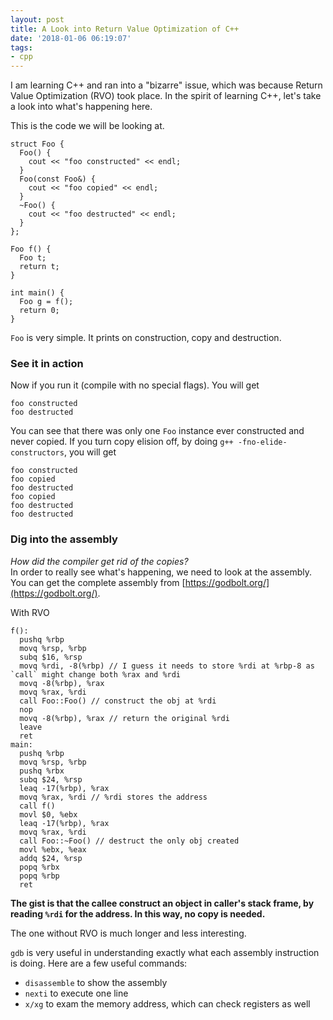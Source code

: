 ```yaml
---
layout: post
title: A Look into Return Value Optimization of C++
date: '2018-01-06 06:19:07'
tags:
- cpp
---
```


I am learning C++ and ran into a "bizarre" issue, which was because Return Value Optimization (RVO) took place. In the spirit of learning C++, let's take a look into what's happening here.

This is the code we will be looking at.

    struct Foo {
      Foo() {
        cout << "foo constructed" << endl;
      }
      Foo(const Foo&) {
        cout << "foo copied" << endl;
      }
      ~Foo() {
        cout << "foo destructed" << endl;
      }
    };
    
    Foo f() {
      Foo t;
      return t;
    }
    
    int main() {
      Foo g = f();
      return 0;
    }

`Foo` is very simple. It prints on construction, copy and destruction.

### See it in action

Now if you run it (compile with no special flags). You will get

    foo constructed
    foo destructed

You can see that there was only one `Foo` instance ever constructed and never copied. If you turn copy elision off, by doing `g++ -fno-elide-constructors`, you will get

    foo constructed
    foo copied
    foo destructed
    foo copied
    foo destructed
    foo destructed

### Dig into the assembly

_How did the compiler get rid of the copies?_  
In order to really see what's happening, we need to look at the assembly. You can get the complete assembly from [https://godbolt.org/](https://godbolt.org/).

With RVO

    f():
      pushq %rbp
      movq %rsp, %rbp
      subq $16, %rsp
      movq %rdi, -8(%rbp) // I guess it needs to store %rdi at %rbp-8 as `call` might change both %rax and %rdi
      movq -8(%rbp), %rax
      movq %rax, %rdi
      call Foo::Foo() // construct the obj at %rdi
      nop
      movq -8(%rbp), %rax // return the original %rdi
      leave
      ret
    main:
      pushq %rbp
      movq %rsp, %rbp
      pushq %rbx
      subq $24, %rsp
      leaq -17(%rbp), %rax
      movq %rax, %rdi // %rdi stores the address
      call f()
      movl $0, %ebx
      leaq -17(%rbp), %rax
      movq %rax, %rdi
      call Foo::~Foo() // destruct the only obj created
      movl %ebx, %eax
      addq $24, %rsp
      popq %rbx
      popq %rbp
      ret

**The gist is that the callee construct an object in caller's stack frame, by reading `%rdi` for the address. In this way, no copy is needed.**

The one without RVO is much longer and less interesting.

`gdb` is very useful in understanding exactly what each assembly instruction is doing. Here are a few useful commands:

- `disassemble` to show the assembly
- `nexti` to execute one line
- `x/xg` to exam the memory address, which can check registers as well
<!--kg-card-end: markdown-->